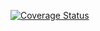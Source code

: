 [![Coverage Status](https://coveralls.io/repos/github/Maxxx321/rk2/badge.svg?branch=main)](https://coveralls.io/github/Maxxx321/rk2?branch=main)
